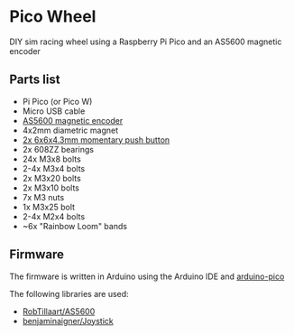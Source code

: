 # Pico Wheel
 
DIY sim racing wheel using a Raspberry Pi Pico and an AS5600 magnetic encoder

## Parts list

- Pi Pico (or Pico W)
- Micro USB cable
- [AS5600 magnetic encoder](https://www.amazon.com/MELIFE-Magnetic-Induction-Measurement-Precision/dp/B0B8ZDSH9Z/)
- 4x2mm diametric magnet
- [2x 6x6x4.3mm momentary push button](https://www.amazon.com/4-3mm-Momentary-Tactile-Button-Switch/dp/B0796QL57S/)
- 2x 608ZZ bearings
- 24x M3x8 bolts
- 2-4x M3x4 bolts
- 2x M3x20 bolts
- 2x M3x10 bolts
- 7x M3 nuts
- 1x M3x25 bolt
- 2-4x M2x4 bolts
- ~6x "Rainbow Loom" bands

## Firmware

The firmware is written in Arduino using the Arduino IDE and [arduino-pico](https://github.com/earlephilhower/arduino-pico)

The following libraries are used:

- [RobTillaart/AS5600](https://github.com/RobTillaart/AS5600)
- [benjaminaigner/Joystick](https://github.com/benjaminaigner/Joystick)
